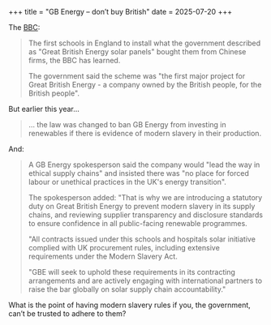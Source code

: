 +++
title = "GB Energy – don’t buy British"
date = 2025-07-20
+++

The [BBC](https://www.bbc.co.uk/news/articles/c1lj21pjn72o):

> The first schools in England to install what the government described as "Great British Energy solar panels" bought them from Chinese firms, the BBC has learned.
>
> The government said the scheme was "the first major project for Great British Energy - a company owned by the British people, for the British people".

But earlier this year…

> … the law was changed to ban GB Energy from investing in renewables if there is evidence of modern slavery in their production.

And: 

> A GB Energy spokesperson said the company would "lead the way in ethical supply chains" and insisted there was "no place for forced labour or unethical practices in the UK's energy transition".
>
> The spokesperson added: "That is why we are introducing a statutory duty on Great British Energy to prevent modern slavery in its supply chains, and reviewing supplier transparency and disclosure standards to ensure confidence in all public-facing renewable programmes.
>
> "All contracts issued under this schools and hospitals solar initiative complied with UK procurement rules, including extensive requirements under the Modern Slavery Act.
>
> "GBE will seek to uphold these requirements in its contracting arrangements and are actively engaging with international partners to raise the bar globally on solar supply chain accountability."

What is the point of having modern slavery rules if you, the government, can’t be trusted to adhere to them?